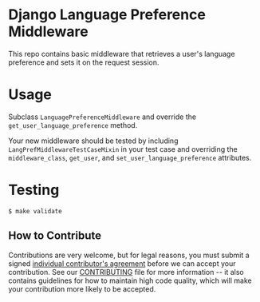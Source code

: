 Django Language Preference Middleware
=====================================

This repo contains basic middleware that retrieves a user's language 
preference and sets it on the request session.

Usage
=====
Subclass `LanguagePreferenceMiddleware` and override the
`get_user_language_preference` method.

Your new middleware should be
tested by including `LangPrefMiddlewareTestCaseMixin` in your test case and
overriding the `middleware_class`, `get_user`, and 
`set_user_language_preference` attributes.

Testing
=======

    $ make validate


How to Contribute
-----------------

Contributions are very welcome, but for legal reasons, you must submit a signed
[individual contributor's agreement](http://code.edx.org/individual-contributor-agreement.pdf)
before we can accept your contribution. See our
[CONTRIBUTING](https://github.com/openedx/.github/blob/master/CONTRIBUTING.md)
file for more information -- it also contains guidelines for how to maintain
high code quality, which will make your contribution more likely to be accepted.
